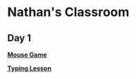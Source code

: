 # Nathan's Classroom
## Day 1

[**Mouse Game**](http://mouseaccuracy.com/)

[**Typing Lesson**](https://www.typingclub.com/sportal/team-27773/program-typing-jungle.game)
